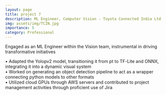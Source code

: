 ```yaml
---
layout: page
title: project 7
description: ML Engineer, Computer Vision - Toyota Connected India Ltd
img: assets/img/TCIN.jpg
importance: 5
category: Professional
---
```


Engaged as an ML Engineer within the Vision team, instrumental in driving transformative initiatives 

• Adapted the Yolopv2 model, transitioning it from pt to TF-Lite and ONNX, integrating it into a dynamic visual system\
• Worked on generating an object detection pipeline to act as a wrapper connecting python models to other formats\
• Utilized cloud GPUs through AWS servers and contributed to project management activities through proficient use of Jira